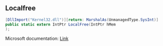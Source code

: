 ## Localfree

```csharp
[DllImport("Kernel32.dll")][return: MarshalAs(UnmanagedType.SysInt)]
public static extern IntPtr LocalFree(IntPtr hMem
);
```

Microsoft documentation: [Link](https://docs.microsoft.com/en-us/windows/win32/api/winbase/nf-winbase-localfree)
